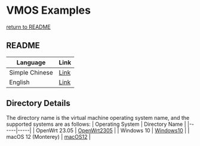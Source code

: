 # VMOS Examples
   [return to README](https://gitlab.com/david921518/qkd-app/blob/gitlab/README.en.md)

## README
| Language | Link |
|----------|------|
| Simple Chinese | [Link](https://gitlab.com/david921518/qkd-app/blob/gitlab/doc/vmos-examples/README.md) |
| English | [Link](https://gitlab.com/david921518/qkd-app/blob/gitlab/doc/vmos-examples/README.en.md) |

## Directory Details
 The directory name is the virtual machine operating system name, and the supported systems are as follows:
| Operating System | Directory Name |
|------|-----|
| OpenWrt 23.05 | [OpenWrt2305](https://gitlab.com/david921518/qkd-app/blob/gitlab/doc/vmos-examples/OpenWrt2305/README.en.md) |
| Windows 10 | [Windows10](https://gitlab.com/david921518/qkd-app/blob/gitlab/doc/vmos-examples/Windows10/README.en.md) |
| macOS 12 (Monterey) | [macOS12](https://gitlab.com/david921518/qkd-app/blob/gitlab/doc/vmos-examples/macOS12/README.en.md) |

